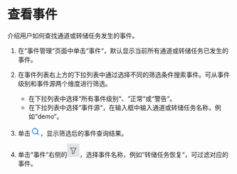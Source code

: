 # 查看事件<a name="dgc_01_0258"></a>

介绍用户如何查找通道或转储任务发生的事件。

1.  在“事件管理“页面中单击“事件“，默认显示当前所有通道或转储任务已发生的事件。
2.  在事件列表右上方的下拉列表中通过选择不同的筛选条件搜索事件。可从事件级别和事件源两个维度进行筛选。
    -   在下拉列表中选择“所有事件级别“、“正常“或“警告“。
    -   在下拉列表中选择“事件源“，在输入框中输入通道或转储任务名称，例如“demo“。

3.  单击![](figures/搜索.png)，显示筛选后的事件查询结果。
4.  单击“事件“右侧的![](figures/筛选.jpg)，选择事件名称，例如“转储任务恢复“，可过滤对应的事件。

